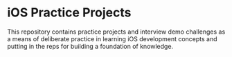 # iOS Practice Projects

This repository contains practice projects and interview demo challenges as a means of deliberate practice in learning iOS development concepts and putting in the reps for building a foundation of knowledge.

